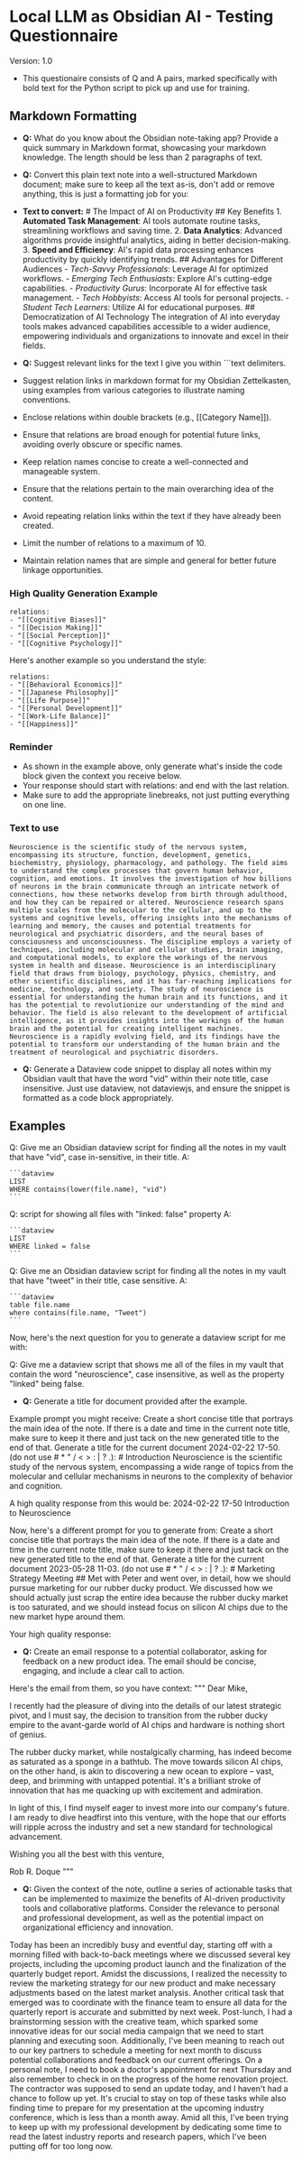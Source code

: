 # Local LLM as Obsidian AI - Testing Questionnaire

Version: 1.0

- This questionaire consists of Q and A pairs, marked specifically with bold text for the Python script to pick up and use for training.

## Markdown Formatting

- **Q:** What do you know about the Obsidian note-taking app? Provide a quick summary in Markdown format, showcasing your markdown knowledge. The length should be less than 2 paragraphs of text.

- **Q:** Convert this plain text note into a well-structured Markdown document; make sure to keep all the text as-is, don't add or remove anything, this is just a formatting job for you:

- **Text to convert:** # The Impact of AI on Productivity ## Key Benefits 1. **Automated Task Management**: AI tools automate routine tasks, streamlining workflows and saving time. 2. **Data Analytics**: Advanced algorithms provide insightful analytics, aiding in better decision-making. 3. **Speed and Efficiency**: AI's rapid data processing enhances productivity by quickly identifying trends. ## Advantages for Different Audiences - _Tech-Savvy Professionals_: Leverage AI for optimized workflows. - _Emerging Tech Enthusiasts_: Explore AI's cutting-edge capabilities. - _Productivity Gurus_: Incorporate AI for effective task management. - _Tech Hobbyists_: Access AI tools for personal projects. - _Student Tech Learners_: Utilize AI for educational purposes. ## Democratization of AI Technology The integration of AI into everyday tools makes advanced capabilities accessible to a wider audience, empowering individuals and organizations to innovate and excel in their fields.

- **Q:** Suggest relevant links for the text I give you within ```text delimiters.

- Suggest relation links in markdown format for my Obsidian Zettelkasten, using examples from various categories to illustrate naming conventions.
- Enclose relations within double brackets (e.g., [[Category Name]]).
- Ensure that relations are broad enough for potential future links, avoiding overly obscure or specific names.
- Keep relation names concise to create a well-connected and manageable system.
- Ensure that the relations pertain to the main overarching idea of the content.
- Avoid repeating relation links within the text if they have already been created.
- Limit the number of relations to a maximum of 10.
- Maintain relation names that are simple and general for better future linkage opportunities.

### High Quality Generation Example

```example-generation-1
relations:
- "[[Cognitive Biases]]"
- "[[Decision Making]]"
- "[[Social Perception]]"
- "[[Cognitive Psychology]]"
```

Here's another example so you understand the style:

```example-generation-2
relations:
- "[[Behavioral Economics]]"
- "[[Japanese Philosophy]]"
- "[[Life Purpose]]"
- "[[Personal Development]]"
- "[[Work-Life Balance]]"
- "[[Happiness]]"
```

### Reminder

- As shown in the example above, only generate what's inside the code block given the context you receive below.
- Your response should start with relations: and end with the last relation.
- Make sure to add the appropriate linebreaks, not just putting everything on one line.

### Text to use

```text
Neuroscience is the scientific study of the nervous system, encompassing its structure, function, development, genetics, biochemistry, physiology, pharmacology, and pathology. The field aims to understand the complex processes that govern human behavior, cognition, and emotions. It involves the investigation of how billions of neurons in the brain communicate through an intricate network of connections, how these networks develop from birth through adulthood, and how they can be repaired or altered. Neuroscience research spans multiple scales from the molecular to the cellular, and up to the systems and cognitive levels, offering insights into the mechanisms of learning and memory, the causes and potential treatments for neurological and psychiatric disorders, and the neural bases of consciousness and unconsciousness. The discipline employs a variety of techniques, including molecular and cellular studies, brain imaging, and computational models, to explore the workings of the nervous system in health and disease. Neuroscience is an interdisciplinary field that draws from biology, psychology, physics, chemistry, and other scientific disciplines, and it has far-reaching implications for medicine, technology, and society. The study of neuroscience is essential for understanding the human brain and its functions, and it has the potential to revolutionize our understanding of the mind and behavior. The field is also relevant to the development of artificial intelligence, as it provides insights into the workings of the human brain and the potential for creating intelligent machines. Neuroscience is a rapidly evolving field, and its findings have the potential to transform our understanding of the human brain and the treatment of neurological and psychiatric disorders.
```

- **Q:** Generate a Dataview code snippet to display all notes within my Obsidian vault that have the word "vid" within their note title, case insensitive. Just use dataview, not dataviewjs, and ensure the snippet is formatted as a code block appropriately.

## Examples

Q: Give me an Obsidian dataview script for finding all the notes in my vault that have "vid", case in-sensitive, in their title.
A:

````
```dataview
LIST
WHERE contains(lower(file.name), "vid")
```
````

Q: script for showing all files with "linked: false" property
A:

````
```dataview
LIST
WHERE linked = false
```
````

Q: Give me an Obsidian dataview script for finding all the notes in my vault that have "tweet" in their title, case sensitive.
A:

````
```dataview
table file.name
where contains(file.name, "Tweet")
```
````

Now, here's the next question for you to generate a dataview script for me with:

Q: Give me a dataview script that shows me all of the files in my vault that contain the word "neuroscience", case insensitive, as well as the property "linked" being false.

- **Q:** Generate a title for document provided after the example.

Example prompt you might receive:
Create a short concise title that portrays the main idea of the note. If there is a date and time in the current note title, make sure to keep it there and just tack on the new generated title to the end of that. Generate a title for the current document 2024-02-22 17-50. (do not use # \* \" / < > : | ? .): # Introduction Neuroscience is the scientific study of the nervous system, encompassing a wide range of topics from the molecular and cellular mechanisms in neurons to the complexity of behavior and cognition.

A high quality response from this would be:
2024-02-22 17-50 Introduction to Neuroscience

Now, here's a different prompt for you to generate from:
Create a short concise title that portrays the main idea of the note. If there is a date and time in the current note title, make sure to keep it there and just tack on the new generated title to the end of that. Generate a title for the current document 2023-05-28 11-03. (do not use # \* \" / < > : | ? .): # Marketing Strategy Meeting ## Met with Peter and went over, in detail, how we should pursue marketing for our rubber ducky product. We discussed how we should actually just scrap the entire idea because the rubber ducky market is too saturated, and we should instead focus on silicon AI chips due to the new market hype around them.

Your high quality response:

- **Q:** Create an email response to a potential collaborator, asking for feedback on a new product idea. The email should be concise, engaging, and include a clear call to action.

Here's the email from them, so you have context:
"""
Dear Mike,

I recently had the pleasure of diving into the details of our latest strategic pivot, and I must say, the decision to transition from the rubber ducky empire to the avant-garde world of AI chips and hardware is nothing short of genius.

The rubber ducky market, while nostalgically charming, has indeed become as saturated as a sponge in a bathtub. The move towards silicon AI chips, on the other hand, is akin to discovering a new ocean to explore – vast, deep, and brimming with untapped potential. It's a brilliant stroke of innovation that has me quacking up with excitement and admiration.

In light of this, I find myself eager to invest more into our company's future. I am ready to dive headfirst into this venture, with the hope that our efforts will ripple across the industry and set a new standard for technological advancement.

Wishing you all the best with this venture,

Rob R. Doque
"""

- **Q:** Given the context of the note, outline a series of actionable tasks that can be implemented to maximize the benefits of AI-driven productivity tools and collaborative platforms. Consider the relevance to personal and professional development, as well as the potential impact on organizational efficiency and innovation.

Today has been an incredibly busy and eventful day, starting off with a morning filled with back-to-back meetings where we discussed several key projects, including the upcoming product launch and the finalization of the quarterly budget report. Amidst the discussions, I realized the necessity to review the marketing strategy for our new product and make necessary adjustments based on the latest market analysis. Another critical task that emerged was to coordinate with the finance team to ensure all data for the quarterly report is accurate and submitted by next week. Post-lunch, I had a brainstorming session with the creative team, which sparked some innovative ideas for our social media campaign that we need to start planning and executing soon. Additionally, I've been meaning to reach out to our key partners to schedule a meeting for next month to discuss potential collaborations and feedback on our current offerings. On a personal note, I need to book a doctor's appointment for next Thursday and also remember to check in on the progress of the home renovation project. The contractor was supposed to send an update today, and I haven't had a chance to follow up yet. It's crucial to stay on top of these tasks while also finding time to prepare for my presentation at the upcoming industry conference, which is less than a month away. Amid all this, I've been trying to keep up with my professional development by dedicating some time to read the latest industry reports and research papers, which I've been putting off for too long now.
